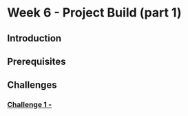 # Week 6 - Project Build (part 1)

## Introduction 

<!-- Replace with a brief introduction to the topic of this week's hack. -->

## Prerequisites

<!-- Replace prerequisites necessary to complete this week. -->

## Challenges 

### [Challenge 1 - <Title>](challenge1.md)

### [Challenge 2 - <Title>](challenge2.md)

### [Challenge 3 - <Title>](challenge3.md)

### [Challenge 4 - <Title>](challenge4.md)

### [Challenge 5 - <Title>](challenge5.md)

## Contributors 

- Michael Ross

Notes:
- Running the project build